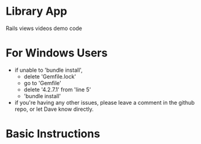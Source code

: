 # Library App

Rails views videos demo code

# For Windows Users
- if unable to 'bundle install',
    - delete 'Gemfile.lock'
    - go to 'Gemfile'
    - delete '4.2.7.1' from 'line 5'
    - 'bundle install'
- if you're having any other issues, please leave a comment in the github repo, or let Dave know directly.

# Basic Instructions

